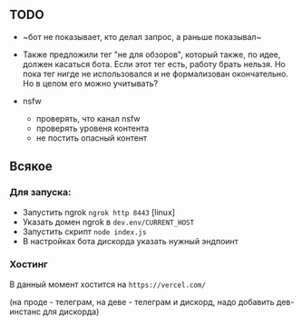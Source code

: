 ## TODO

* ~бот не показывает, кто делал запрос, а раньше показывал~

* Также предложили тег "не для обзоров", который также, по идее, должен касаться бота. Если этот тег есть, работу брать нельзя.
Но пока тег нигде не использовался и не формализован окончательно. Но в целом его можно учитывать?

* nsfw
    * проверять, что канал nsfw
    * проверять уровеня контента
    * не постить опасный контент

## Всякое

### Для запуска:
 * Запустить ngrok `ngrok http 8443` [linux]
 * Указать домен ngrok в `dev.env/CURRENT_HOST`
 * Запустить скрипт `node index.js`
 * В настройках бота дискорда указать нужный эндпоинт

### Хостинг

В данный момент хостится на `https://vercel.com/`

(на проде - телеграм, на деве - телеграм и дискорд, надо добавить дев-инстанс для дискорда)